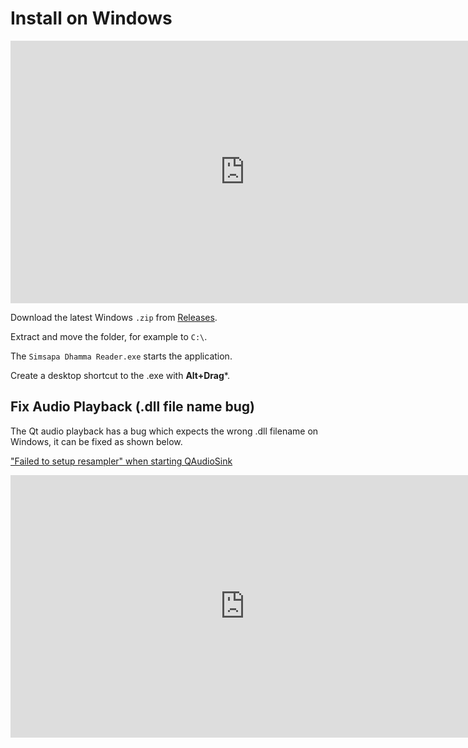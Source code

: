 # Install on Windows

<iframe width="750" height="420" src="https://www.youtube.com/embed/QEs__4wL18I" title="YouTube video player" frameborder="0" allow="accelerometer; autoplay; clipboard-write; encrypted-media; gyroscope; picture-in-picture; web-share" allowfullscreen></iframe>

Download the latest Windows `.zip` from [Releases](https://github.com/simsapa/simsapa/releases/).

Extract and move the folder, for example to `C:\`.

The `Simsapa Dhamma Reader.exe` starts the application.

Create a desktop shortcut to the .exe with **Alt+Drag***.

## Fix Audio Playback (.dll file name bug)

The Qt audio playback has a bug which expects the wrong .dll filename on Windows, it can be fixed as shown below.

["Failed to setup resampler" when starting QAudioSink](https://stackoverflow.com/questions/74500509/failed-to-setup-resampler-when-starting-qaudiosink)

<iframe width="750" height="420" src="https://www.youtube.com/embed/KwivBJhwUnc" title="YouTube video player" frameborder="0" allow="accelerometer; autoplay; clipboard-write; encrypted-media; gyroscope; picture-in-picture; web-share" allowfullscreen></iframe>
